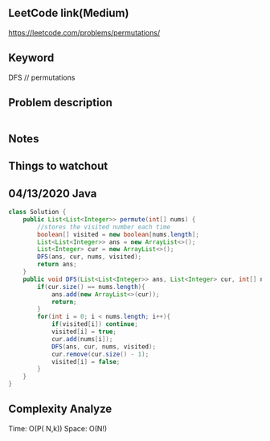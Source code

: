 ## LeetCode link(Medium)
https://leetcode.com/problems/permutations/

## Keyword
DFS // permutations

## Problem description
```

```



## Notes


## Things to watchout

## 04/13/2020 Java

```java
class Solution {
    public List<List<Integer>> permute(int[] nums) {
        //stores the visited number each time
        boolean[] visited = new boolean[nums.length];
        List<List<Integer>> ans = new ArrayList<>();
        List<Integer> cur = new ArrayList<>();
        DFS(ans, cur, nums, visited);
        return ans;
    }
    public void DFS(List<List<Integer>> ans, List<Integer> cur, int[] nums, boolean[] visited){
        if(cur.size() == nums.length){
            ans.add(new ArrayList<>(cur));
            return;
        }
        for(int i = 0; i < nums.length; i++){
            if(visited[i]) continue;
            visited[i] = true;
            cur.add(nums[i]);
            DFS(ans, cur, nums, visited);
            cur.remove(cur.size() - 1);
            visited[i] = false;
        }
    }
}

```
## Complexity Analyze
Time: O(P( N,k))
Space: O(N!)